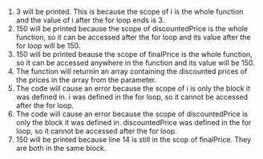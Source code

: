 1. 3 will be printed. This is because the scope of i is the whole function and the value of i after the for loop ends is 3.
2. 150 will be printed because the scope of discountedPrice is the whole function, so it can be accessed after the for loop and its value after the for loop will be 150.
3. 150 will be printed beause the scope of finalPrice is the whole function, so it can be accessed anywhere in the function and its value will be 150.
4. The function will returnin an array containing the discounted prices of the prices in the array from the parameter.
5. The code will cause an error because the scope of i is only the block it was defined in. i was defined in the for loop, so it cannot be accessed after the for loop.
6. The code will cause an error because the scope of discountedPrice is only the block it was defined in. discountedPrice was defined in the for loop, so it cannot be accessed after the for loop.
7. 150 will be printed because line 14 is still in the scop of finalPrice. They are both in the same block.
